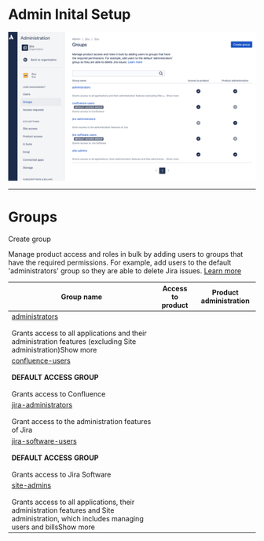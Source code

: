 # Admin Inital Setup

![](./attachments/image-20200427-093740.png)

* * *

# Groups

Create group

Manage product access and roles in bulk by adding users to groups that have the required permissions. For example, add users to the default 'administrators' group so they are able to delete Jira issues. [Learn more](https://confluence.atlassian.com/x/24xjL)

| **Group name** | **Access to product** | **Product administration** |
| --- | --- | --- |
| [administrators](https://admin.atlassian.com/s/84e4e077-9832-4ab3-bab6-518b1d102dd2/groups/782d31db-c961-4d78-9fd5-0cc8c52f1697)<br><br>Grants access to all applications and their administration features (excluding Site administration)Show more |     |     |
| [confluence-users](https://admin.atlassian.com/s/84e4e077-9832-4ab3-bab6-518b1d102dd2/groups/cf18ea09-efaa-4c59-b5fa-6b5629202545)<br><br>**DEFAULT ACCESS GROUP**<br><br>Grants access to Confluence |     |     |
| [jira-administrators](https://admin.atlassian.com/s/84e4e077-9832-4ab3-bab6-518b1d102dd2/groups/a5112e8b-c65a-40e4-acfb-a20a41f9acb3)<br><br>Grant access to the administration features of Jira |     |     |
| [jira-software-users](https://admin.atlassian.com/s/84e4e077-9832-4ab3-bab6-518b1d102dd2/groups/25e6bdcc-b7ff-40b3-962f-df9b746be944)<br><br>**DEFAULT ACCESS GROUP**<br><br>Grants access to Jira Software |     |     |
| [site-admins](https://admin.atlassian.com/s/84e4e077-9832-4ab3-bab6-518b1d102dd2/groups/65e62639-e824-425f-85d1-bd3ed96f0819)<br><br>Grants access to all applications, their administration features and Site administration, which includes managing users and billsShow more |     |     |